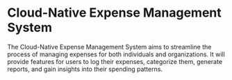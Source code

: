 # Cloud-Native Expense Management System
The Cloud-Native Expense Management System aims to streamline the process of managing expenses for both individuals and organizations. It will provide features for users to log their expenses, categorize them, generate reports, and gain insights into their spending patterns.
